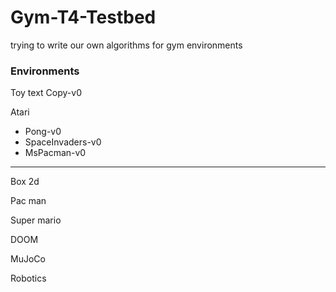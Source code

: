 # Gym-T4-Testbed
trying to write our own algorithms for gym environments


### Environments 

Toy text Copy-v0


Atari 
- Pong-v0
- SpaceInvaders-v0
- MsPacman-v0




----------------
Box 2d

Pac man

Super mario

DOOM

MuJoCo

Robotics

